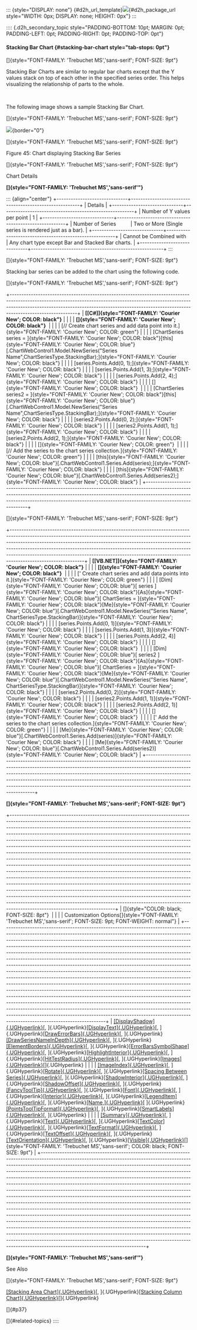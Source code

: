 ::: {style="DISPLAY: none"}
[](ms-xhelp:///?Id=d2h_url_template){#d2h_url_template}![](!package_url!){#d2h_package_url style="WIDTH: 0px; DISPLAY: none; HEIGHT: 0px"}
:::

:::: {.d2h_secondary_topic style="PADDING-BOTTOM: 10pt; MARGIN: 0pt; PADDING-LEFT: 0pt; PADDING-RIGHT: 0pt; PADDING-TOP: 0pt"}
#### Stacking Bar Chart {#stacking-bar-chart style="tab-stops: 0pt"}

[]{style="FONT-FAMILY: 'Trebuchet MS','sans-serif'; FONT-SIZE: 9pt"} 

Stacking Bar Charts are similar to regular bar charts except that the Y values stack on top of each other in the specified series order. This helps visualizing the relationship of parts to the whole.

 

The following image shows a sample Stacking Bar Chart.

[]{style="FONT-FAMILY: 'Trebuchet MS','sans-serif'; FONT-SIZE: 9pt"} 

![](ImagesExt/image64_50.jpg){border="0"}

[]{style="FONT-FAMILY: 'Trebuchet MS','sans-serif'; FONT-SIZE: 9pt"} 

Figure 45: Chart displaying Stacking Bar Series

[]{style="FONT-FAMILY: 'Trebuchet MS','sans-serif'; FONT-SIZE: 9pt"} 

Chart Details

**[]{style="FONT-FAMILY: 'Trebuchet MS','sans-serif'"}** 

::: {align="center"}
+------------------------------+--------------------------------------------------------+
| Details                                                                               |
+------------------------------+--------------------------------------------------------+
| Number of Y values per point | 1                                                      |
+------------------------------+--------------------------------------------------------+
| Number of Series             | Two or More (Single series is rendered just as a bar). |
+------------------------------+--------------------------------------------------------+
| Cannot be Combined with      | Any chart type except Bar and Stacked Bar charts.      |
+------------------------------+--------------------------------------------------------+
:::

[]{style="FONT-FAMILY: 'Trebuchet MS','sans-serif'; FONT-SIZE: 9pt"} 

Stacking bar series can be added to the chart using the following code.

[]{style="FONT-FAMILY: 'Trebuchet MS','sans-serif'; FONT-SIZE: 9pt"} 

+----------------------------------------------------------------------------------------------------------------------------------------------------------------------------------------------------------------------------------------------------------------------+
| **[\[C#\]]{style="FONT-FAMILY: 'Courier New'; COLOR: black"}**                                                                                                                                                                                                       |
|                                                                                                                                                                                                                                                                      |
| **[]{style="FONT-FAMILY: 'Courier New'; COLOR: black"}**                                                                                                                                                                                                             |
|                                                                                                                                                                                                                                                                      |
| [// Create chart series and add data point into it.]{style="FONT-FAMILY: 'Courier New'; COLOR: green"}                                                                                                                                                               |
|                                                                                                                                                                                                                                                                      |
| [ChartSeries series = ]{style="FONT-FAMILY: 'Courier New'; COLOR: black"}[this]{style="FONT-FAMILY: 'Courier New'; COLOR: blue"}[.ChartWebControl1.Model.NewSeries(\"Series Name\",ChartSeriesType.StackingBar);]{style="FONT-FAMILY: 'Courier New'; COLOR: black"}  |
|                                                                                                                                                                                                                                                                      |
| [series.Points.Add(0, 1);]{style="FONT-FAMILY: 'Courier New'; COLOR: black"}                                                                                                                                                                                         |
|                                                                                                                                                                                                                                                                      |
| [series.Points.Add(1, 3);]{style="FONT-FAMILY: 'Courier New'; COLOR: black"}                                                                                                                                                                                         |
|                                                                                                                                                                                                                                                                      |
| [series.Points.Add(2, 4);]{style="FONT-FAMILY: 'Courier New'; COLOR: black"}                                                                                                                                                                                         |
|                                                                                                                                                                                                                                                                      |
| []{style="FONT-FAMILY: 'Courier New'; COLOR: black"}                                                                                                                                                                                                                 |
|                                                                                                                                                                                                                                                                      |
| [ChartSeries series2 = ]{style="FONT-FAMILY: 'Courier New'; COLOR: black"}[this]{style="FONT-FAMILY: 'Courier New'; COLOR: blue"}[.ChartWebControl1.Model.NewSeries(\"Series Name\",ChartSeriesType.StackingBar);]{style="FONT-FAMILY: 'Courier New'; COLOR: black"} |
|                                                                                                                                                                                                                                                                      |
| [series2.Points.Add(0, 2);]{style="FONT-FAMILY: 'Courier New'; COLOR: black"}                                                                                                                                                                                        |
|                                                                                                                                                                                                                                                                      |
| [series2.Points.Add(1, 1);]{style="FONT-FAMILY: 'Courier New'; COLOR: black"}                                                                                                                                                                                        |
|                                                                                                                                                                                                                                                                      |
| [series2.Points.Add(2, 1);]{style="FONT-FAMILY: 'Courier New'; COLOR: black"}                                                                                                                                                                                        |
|                                                                                                                                                                                                                                                                      |
| []{style="FONT-FAMILY: 'Courier New'; COLOR: green"}                                                                                                                                                                                                                 |
|                                                                                                                                                                                                                                                                      |
| [// Add the series to the chart series collection.]{style="FONT-FAMILY: 'Courier New'; COLOR: green"}                                                                                                                                                                |
|                                                                                                                                                                                                                                                                      |
| [this]{style="FONT-FAMILY: 'Courier New'; COLOR: blue"}[.ChartWebControl1.Series.Add(series);]{style="FONT-FAMILY: 'Courier New'; COLOR: black"}                                                                                                                     |
|                                                                                                                                                                                                                                                                      |
| [this]{style="FONT-FAMILY: 'Courier New'; COLOR: blue"}[.ChartWebControl1.Series.Add(series2);]{style="FONT-FAMILY: 'Courier New'; COLOR: black"}                                                                                                                    |
+----------------------------------------------------------------------------------------------------------------------------------------------------------------------------------------------------------------------------------------------------------------------+

[]{style="FONT-FAMILY: 'Trebuchet MS','sans-serif'; FONT-SIZE: 9pt"} 

+-------------------------------------------------------------------------------------------------------------------------------------------------------------------------------------------------------------------------------------------------------------------------------------------------------------------------------------------------------------------------------------------------------------------------------------+
| **[\[VB.NET\]]{style="FONT-FAMILY: 'Courier New'; COLOR: black"}**                                                                                                                                                                                                                                                                                                                                                                  |
|                                                                                                                                                                                                                                                                                                                                                                                                                                     |
| **[]{style="FONT-FAMILY: 'Courier New'; COLOR: black"}**                                                                                                                                                                                                                                                                                                                                                                            |
|                                                                                                                                                                                                                                                                                                                                                                                                                                     |
| [\' Create chart series and add data points into it.]{style="FONT-FAMILY: 'Courier New'; COLOR: green"}                                                                                                                                                                                                                                                                                                                             |
|                                                                                                                                                                                                                                                                                                                                                                                                                                     |
| [Dim]{style="FONT-FAMILY: 'Courier New'; COLOR: blue"}[ series ]{style="FONT-FAMILY: 'Courier New'; COLOR: black"}[As]{style="FONT-FAMILY: 'Courier New'; COLOR: blue"}[ ChartSeries = ]{style="FONT-FAMILY: 'Courier New'; COLOR: black"}[Me]{style="FONT-FAMILY: 'Courier New'; COLOR: blue"}[.ChartWebControl1.Model.NewSeries(\"Series Name\", ChartSeriesType.StackingBar)]{style="FONT-FAMILY: 'Courier New'; COLOR: black"}  |
|                                                                                                                                                                                                                                                                                                                                                                                                                                     |
| [series.Points.Add(0, 1)]{style="FONT-FAMILY: 'Courier New'; COLOR: black"}                                                                                                                                                                                                                                                                                                                                                         |
|                                                                                                                                                                                                                                                                                                                                                                                                                                     |
| [series.Points.Add(1, 3)]{style="FONT-FAMILY: 'Courier New'; COLOR: black"}                                                                                                                                                                                                                                                                                                                                                         |
|                                                                                                                                                                                                                                                                                                                                                                                                                                     |
| [series.Points.Add(2, 4)]{style="FONT-FAMILY: 'Courier New'; COLOR: black"}                                                                                                                                                                                                                                                                                                                                                         |
|                                                                                                                                                                                                                                                                                                                                                                                                                                     |
| []{style="FONT-FAMILY: 'Courier New'; COLOR: black"}                                                                                                                                                                                                                                                                                                                                                                                |
|                                                                                                                                                                                                                                                                                                                                                                                                                                     |
| [Dim]{style="FONT-FAMILY: 'Courier New'; COLOR: blue"}[ series2 ]{style="FONT-FAMILY: 'Courier New'; COLOR: black"}[As]{style="FONT-FAMILY: 'Courier New'; COLOR: blue"}[ ChartSeries = ]{style="FONT-FAMILY: 'Courier New'; COLOR: black"}[Me]{style="FONT-FAMILY: 'Courier New'; COLOR: blue"}[.ChartWebControl1.Model.NewSeries(\"Series Name\", ChartSeriesType.StackingBar)]{style="FONT-FAMILY: 'Courier New'; COLOR: black"} |
|                                                                                                                                                                                                                                                                                                                                                                                                                                     |
| [series2.Points.Add(0, 2)]{style="FONT-FAMILY: 'Courier New'; COLOR: black"}                                                                                                                                                                                                                                                                                                                                                        |
|                                                                                                                                                                                                                                                                                                                                                                                                                                     |
| [series2.Points.Add(1, 1)]{style="FONT-FAMILY: 'Courier New'; COLOR: black"}                                                                                                                                                                                                                                                                                                                                                        |
|                                                                                                                                                                                                                                                                                                                                                                                                                                     |
| [series2.Points.Add(2, 1)]{style="FONT-FAMILY: 'Courier New'; COLOR: black"}                                                                                                                                                                                                                                                                                                                                                        |
|                                                                                                                                                                                                                                                                                                                                                                                                                                     |
| []{style="FONT-FAMILY: 'Courier New'; COLOR: black"}                                                                                                                                                                                                                                                                                                                                                                                |
|                                                                                                                                                                                                                                                                                                                                                                                                                                     |
| [\' Add the series to the chart series collection.]{style="FONT-FAMILY: 'Courier New'; COLOR: green"}                                                                                                                                                                                                                                                                                                                               |
|                                                                                                                                                                                                                                                                                                                                                                                                                                     |
| [Me]{style="FONT-FAMILY: 'Courier New'; COLOR: blue"}[.ChartWebControl1.Series.Add(series)]{style="FONT-FAMILY: 'Courier New'; COLOR: black"}                                                                                                                                                                                                                                                                                       |
|                                                                                                                                                                                                                                                                                                                                                                                                                                     |
| [Me]{style="FONT-FAMILY: 'Courier New'; COLOR: blue"}[.ChartWebControl1.Series.Add(series2)]{style="FONT-FAMILY: 'Courier New'; COLOR: black"}                                                                                                                                                                                                                                                                                      |
+-------------------------------------------------------------------------------------------------------------------------------------------------------------------------------------------------------------------------------------------------------------------------------------------------------------------------------------------------------------------------------------------------------------------------------------+

**[]{style="FONT-FAMILY: 'Trebuchet MS','sans-serif'; FONT-SIZE: 9pt"}** 

+--------------------------------------------------------------------------------------------------------------------------------------------------------------------------------------------------------------------------------------------------------------------------------------------------------------------------------------------------------------------------------------------------------------------------------------------------------------------------------------------------------------------------------------------------------------------------------------------------------------------------------------------------------------------------------------------------------------------------------------------------------------------------------------------------------------------------------------------------------------------------------------------------------------------------------------------------------------------------------------------------------------------------------------------------------------------------------------------------------------------------------------------------------------------------------------------------------------------------------------------------------------+
| []{style="COLOR: black; FONT-SIZE: 8pt"}                                                                                                                                                                                                                                                                                                                                                                                                                                                                                                                                                                                                                                                                                                                                                                                                                                                                                                                                                                                                                                                                                                                                                                                                                     |
|                                                                                                                                                                                                                                                                                                                                                                                                                                                                                                                                                                                                                                                                                                                                                                                                                                                                                                                                                                                                                                                                                                                                                                                                                                                              |
| Customization Options[]{style="FONT-FAMILY: 'Trebuchet MS','sans-serif'; FONT-SIZE: 9pt; FONT-WEIGHT: normal"}                                                                                                                                                                                                                                                                                                                                                                                                                                                                                                                                                                                                                                                                                                                                                                                                                                                                                                                                                                                                                                                                                                                                               |
+--------------------------------------------------------------------------------------------------------------------------------------------------------------------------------------------------------------------------------------------------------------------------------------------------------------------------------------------------------------------------------------------------------------------------------------------------------------------------------------------------------------------------------------------------------------------------------------------------------------------------------------------------------------------------------------------------------------------------------------------------------------------------------------------------------------------------------------------------------------------------------------------------------------------------------------------------------------------------------------------------------------------------------------------------------------------------------------------------------------------------------------------------------------------------------------------------------------------------------------------------------------+
| [[DisplayShadow]{.UGHyperlink}](ms-xhelp:///?Id=0084ede0-77ef-41ab-8134-c4885caa1c22)[, ]{.UGHyperlink}[[DisplayText]{.UGHyperlink}](ms-xhelp:///?Id=fd92a661-fbc5-45ac-a250-c07dac9b533e)[, ]{.UGHyperlink}[[DrawErrorBars]{.UGHyperlink}](ms-xhelp:///?Id=fd92a661-fbc5-45ac-a250-c07dac9b533e)[, ]{.UGHyperlink}[[DrawSeriesNameInDepth]{.UGHyperlink}](ms-xhelp:///?Id=fd92a661-fbc5-45ac-a250-c07dac9b533e)[, ]{.UGHyperlink}[[ElementBorders]{.UGHyperlink}](ms-xhelp:///?Id=0b556dc5-d85e-48dc-b08b-0d8f5a85661a)[, ]{.UGHyperlink}[[ErrorBarsSymbolShape]{.UGHyperlink}](ms-xhelp:///?Id=0b556dc5-d85e-48dc-b08b-0d8f5a85661a)[, ]{.UGHyperlink}[[HighlightInterior]{.UGHyperlink}](ms-xhelp:///?Id=51b9277d-a660-4a79-8206-03cd1d569b74)[, ]{.UGHyperlink}[[HitTestRadius]{.UGHyperlink}](ms-xhelp:///?Id=51b9277d-a660-4a79-8206-03cd1d569b74)[, ]{.UGHyperlink}[[Images]{.UGHyperlink}](ms-xhelp:///?Id=51b9277d-a660-4a79-8206-03cd1d569b74)[]{.UGHyperlink}                                                                                                                                                                                                                                                                                     |
|                                                                                                                                                                                                                                                                                                                                                                                                                                                                                                                                                                                                                                                                                                                                                                                                                                                                                                                                                                                                                                                                                                                                                                                                                                                              |
| [[ImageIndex]{.UGHyperlink}](ms-xhelp:///?Id=57a45a0c-c4ac-43bb-81dc-7b60e8e34c76)[, ]{.UGHyperlink}[[Rotate]{.UGHyperlink}](ms-xhelp:///?Id=5ff18338-2f26-4cdc-94d4-1b1ce31f9f5a)[, ]{.UGHyperlink}[[Spacing Between Series]{.UGHyperlink}](ms-xhelp:///?Id=5ff18338-2f26-4cdc-94d4-1b1ce31f9f5a)[, ]{.UGHyperlink}[[ShadowInterior]{.UGHyperlink}](ms-xhelp:///?Id=9c6b11bd-859e-44b4-b19e-b91adaf5aefa)[, ]{.UGHyperlink}[[ShadowOffset]{.UGHyperlink}](ms-xhelp:///?Id=48ebfdae-67dc-4fce-a339-96b687590276)[, ]{.UGHyperlink}[[FancyToolTip]{.UGHyperlink}](ms-xhelp:///?Id=0ef96a0c-baf7-49cd-999a-bc387528f4f6)[, ]{.UGHyperlink}[[Font]{.UGHyperlink}](ms-xhelp:///?Id=a61c5b27-730a-4df4-890a-fe72ccbbadd8)[, ]{.UGHyperlink}[[Interior]{.UGHyperlink}](ms-xhelp:///?Id=71b9a086-4aee-405a-800c-64c2810e3239)[, ]{.UGHyperlink}[[LegendItem]{.UGHyperlink}](ms-xhelp:///?Id=000d3e1b-f8a1-4511-8d8d-43c14e5522ca)[, ]{.UGHyperlink}[[Name,]{.UGHyperlink}](ms-xhelp:///?Id=62160e8d-0d86-4d86-8f31-2e95d2adc964)[ ]{.UGHyperlink}[[PointsToolTipFormat]{.UGHyperlink}](ms-xhelp:///?Id=e790ccb5-2590-411f-96de-a90a2aae9389)[, ]{.UGHyperlink}[[SmartLabels]{.UGHyperlink}](ms-xhelp:///?Id=f59cc89f-554a-4107-8972-2f99dcbafe46)[, ]{.UGHyperlink} |
|                                                                                                                                                                                                                                                                                                                                                                                                                                                                                                                                                                                                                                                                                                                                                                                                                                                                                                                                                                                                                                                                                                                                                                                                                                                              |
| [[Summary]{.UGHyperlink}](ms-xhelp:///?Id=04717a3f-2f93-455f-9992-f58738965e6e)[, ]{.UGHyperlink}[[Text]{.UGHyperlink}](ms-xhelp:///?Id=71b9a086-4aee-405a-800c-64c2810e3239)[, ]{.UGHyperlink}[[TextColor]{.UGHyperlink}](ms-xhelp:///?Id=b239f902-e6e2-48ab-8110-1a8597b195dd)[, ]{.UGHyperlink}[[TextFormat]{.UGHyperlink}](ms-xhelp:///?Id=bc95822c-acf4-47a6-86e2-d0c73d627036)[, ]{.UGHyperlink}[[TextOffset]{.UGHyperlink}](ms-xhelp:///?Id=37fda0d5-9aa2-456b-9659-6bcac3f4867e)[, ]{.UGHyperlink}[[TextOrientation]{.UGHyperlink}](ms-xhelp:///?Id=d359de50-303b-4e64-8719-d38a990637e6)[, ]{.UGHyperlink}[[Visible]{.UGHyperlink}](ms-xhelp:///?Id=c111f00f-e4ff-45d1-8880-98e48508c086)[]{style="FONT-FAMILY: 'Trebuchet MS','sans-serif'; COLOR: black; FONT-SIZE: 9pt"}                                                                                                                                                                                                                                                                                                                                                                                                                                                                         |
+--------------------------------------------------------------------------------------------------------------------------------------------------------------------------------------------------------------------------------------------------------------------------------------------------------------------------------------------------------------------------------------------------------------------------------------------------------------------------------------------------------------------------------------------------------------------------------------------------------------------------------------------------------------------------------------------------------------------------------------------------------------------------------------------------------------------------------------------------------------------------------------------------------------------------------------------------------------------------------------------------------------------------------------------------------------------------------------------------------------------------------------------------------------------------------------------------------------------------------------------------------------+

**[]{style="FONT-FAMILY: 'Trebuchet MS','sans-serif'"}** 

See Also

[]{style="FONT-FAMILY: 'Trebuchet MS','sans-serif'; FONT-SIZE: 9pt"} 

[[Stacking Area Chart]{.UGHyperlink}](ms-xhelp:///?Id=242aa4ae-54f6-42c2-8299-69ded39e148f)[, ]{.UGHyperlink}[[Stacking Column Chart]{.UGHyperlink}](ms-xhelp:///?Id=b8a5a54e-e0fe-4994-8640-d78f5fc633f2)[]{.UGHyperlink}

[]{#p37} 

[]{#related-topics}
::::
